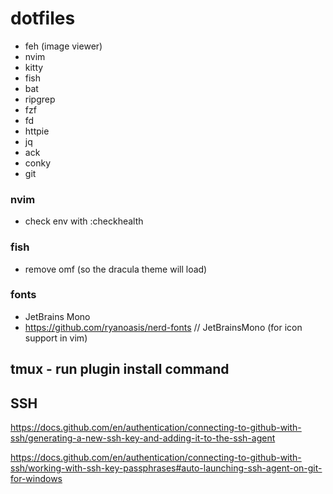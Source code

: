 # dotfiles
- feh (image viewer)
- nvim
- kitty
- fish
- bat
- ripgrep
- fzf
- fd
- httpie
- jq
- ack
- conky
- git
 
### nvim
- check env with :checkhealth

### fish
- remove omf (so the dracula theme will load)

### fonts
- JetBrains Mono
- https://github.com/ryanoasis/nerd-fonts // JetBrainsMono (for icon support in 
  vim)

## tmux - run plugin install command

## SSH
https://docs.github.com/en/authentication/connecting-to-github-with-ssh/generating-a-new-ssh-key-and-adding-it-to-the-ssh-agent

https://docs.github.com/en/authentication/connecting-to-github-with-ssh/working-with-ssh-key-passphrases#auto-launching-ssh-agent-on-git-for-windows
